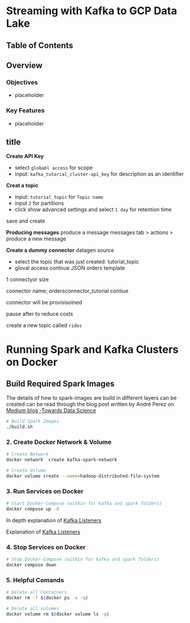 # Streaming with Kafka to GCP Data Lake





## Table of Contents

## Overview

### Objectives
- placeholder

### Key Features
- placeholder




## title
**Create API Key**
- select `globabl access` for scope
- input: `kafka_tutorial_cluster-api_key` for description as an identifier

**Creat a topic**
- input: `tutorial_topic` for  `Topic name`
- input `2` for partitions
- click show advanced settings and select `1 day` for retention time

save and create

**Producing messages**
produce a message
messages tab > actions > produce a new message

**Create a dummy connector**
datagen source
- select the topic that was just created: tutorial_topic
- gloval access
contnue
JSON
orders template

1 connectyor size

connector name;
ordersconnector_tutorial
contiue

connector will be provisisoined

pause after to reduce costs

create a new topic called `rides`


# Running Spark and Kafka Clusters on Docker

## Build Required Spark Images 

The details of how to spark-images are build in different layers can be created can be read through 
the blog post written by André Perez on [Medium blog -Towards Data Science](https://towardsdatascience.com/apache-spark-cluster-on-docker-ft-a-juyterlab-interface-418383c95445)

```bash
# Build Spark Images
./build.sh 
```

### 2. Create Docker Network & Volume

```bash
# Create Network
docker network  create kafka-spark-network

# Create Volume
docker volume create --name=hadoop-distributed-file-system
```

### 3. Run Services on Docker
```bash
# Start Docker-Compose (within for kafka and spark folders)
docker compose up -d
```
In depth explanation of [Kafka Listeners](https://www.confluent.io/blog/kafka-listeners-explained/)

Explanation of [Kafka Listeners](https://www.confluent.io/blog/kafka-listeners-explained/)

### 4. Stop Services on Docker
```bash
# Stop Docker-Compose (within for kafka and spark folders)
docker compose down
```

### 5. Helpful Comands
```bash
# Delete all Containers
docker rm -f $(docker ps -a -q)

# Delete all volumes
docker volume rm $(docker volume ls -q)
```


